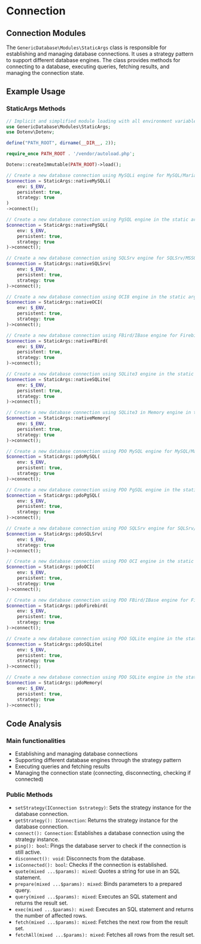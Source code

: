 # Connection

## Connection Modules

The `GenericDatabase\Modules\StaticArgs` class is responsible for establishing and managing database connections. It uses a strategy pattern to support different database engines. The class provides methods for connecting to a database, executing queries, fetching results, and managing the connection state.

## Example Usage

### StaticArgs Methods

```php
// Implicit and simplified module loading with all environment variables
use GenericDatabase\Modules\StaticArgs;
use Dotenv\Dotenv;

define("PATH_ROOT", dirname(__DIR__, 2));

require_once PATH_ROOT . '/vendor/autoload.php';

Dotenv::createImmutable(PATH_ROOT)->load();
```

```php
// Create a new database connection using MySQLi engine for MySQL/MariaDB dialects in the static arguments methods format
$connection = StaticArgs::nativeMySQLi(
    env: $_ENV,
    persistent: true,
    strategy: true
)
->connect();
```

```php
// Create a new database connection using PgSQL engine in the static arguments methods format
$connection = StaticArgs::nativePgSQL(
    env: $_ENV,
    persistent: true,
    strategy: true
)->connect();
```

```php
// Create a new database connection using SQLSrv engine for SQLSrv/MSSQL/DBLib dialects in the static arguments methods format
$connection = StaticArgs::nativeSQLSrv(
    env: $_ENV,
    persistent: true,
    strategy: true
)->connect();
```

```php
// Create a new database connection using OCI8 engine in the static arguments methods format
$connection = StaticArgs::nativeOCI(
    env: $_ENV,
    persistent: true,
    strategy: true
)->connect();
```

```php
// Create a new database connection using FBird/IBase engine for Firebird/Interbase dialects in the static arguments methods format
$connection = StaticArgs::nativeFBird(
    env: $_ENV,
    persistent: true,
    strategy: true
)->connect();
```

```php
// Create a new database connection using SQLite3 engine in the static arguments methods format
$connection = StaticArgs::nativeSQLite(
    env: $_ENV,
    persistent: true,
    strategy: true
)->connect();
```

```php
// Create a new database connection using SQLite3 in Memory engine in the static arguments methods format
$connection = StaticArgs::nativeMemory(
    env: $_ENV,
    persistent: true,
    strategy: true
)->connect();
```

```php
// Create a new database connection using PDO MySQL engine for MySQL/MariaDB dialects in the static arguments methods format
$connection = StaticArgs::pdoMySQL(
    env: $_ENV,
    persistent: true,
    strategy: true
)->connect();
```

```php
// Create a new database connection using PDO PgSQL engine in the static arguments methods format
$connection = StaticArgs::pdoPgSQL(
    env: $_ENV,
    persistent: true,
    strategy: true
)->connect();
```

```php
// Create a new database connection using PDO SQLSrv engine for SQLSrv/MSSQL/DBLib dialects in the static arguments methods format
$connection = StaticArgs::pdoSQLSrv(
    env: $_ENV,
    strategy: true
)->connect();
```

```php
// Create a new database connection using PDO OCI engine in the static arguments methods format
$connection = StaticArgs::pdoOCI(
    env: $_ENV,
    persistent: true,
    strategy: true
)->connect();
```

```php
// Create a new database connection using PDO FBird/IBase engine for Firebird/Interbase dialects in the static arguments methods format
$connection = StaticArgs::pdoFirebird(
    env: $_ENV,
    persistent: true,
    strategy: true
)->connect();
```

```php
// Create a new database connection using PDO SQLite engine in the static arguments methods format
$connection = StaticArgs::pdoSQLite(
    env: $_ENV,
    persistent: true,
    strategy: true
)->connect();
```

```php
// Create a new database connection using PDO SQLite engine in the static arguments methods format
$connection = StaticArgs::pdoMemory(
    env: $_ENV,
    persistent: true,
    strategy: true
)->connect();
```

## Code Analysis

### Main functionalities

- Establishing and managing database connections
- Supporting different database engines through the strategy pattern
- Executing queries and fetching results
- Managing the connection state (connecting, disconnecting, checking if connected)

### Public Methods

- `setStrategy(IConnection $strategy)`: Sets the strategy instance for the database connection.
- `getStrategy(): IConnection`: Returns the strategy instance for the database connection.
- `connect(): Connection`: Establishes a database connection using the strategy instance.
- `ping(): bool`: Pings the database server to check if the connection is still active.
- `disconnect(): void`: Disconnects from the database.
- `isConnected(): bool`: Checks if the connection is established.
- `quote(mixed ...$params): mixed`: Quotes a string for use in an SQL statement.
- `prepare(mixed ...$params): mixed`: Binds parameters to a prepared query.
- `query(mixed ...$params): mixed`: Executes an SQL statement and returns the result set.
- `exec(mixed ...$params): mixed`: Executes an SQL statement and returns the number of affected rows.
- `fetch(mixed ...$params): mixed`: Fetches the next row from the result set.
- `fetchAll(mixed ...$params): mixed`: Fetches all rows from the result set.
